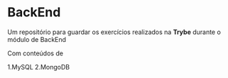 # BackEnd

Um repositório para guardar os exercícios realizados na **Trybe** durante o módulo de BackEnd

Com conteúdos de

1.MySQL
2.MongoDB
